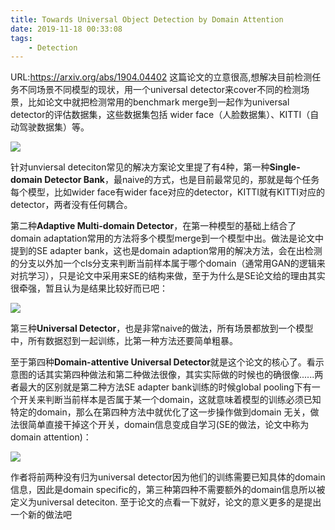 ```yaml
---
title: Towards Universal Object Detection by Domain Attention
date: 2019-11-18 00:33:08
tags:
	- Detection
---
```

URL:https://arxiv.org/abs/1904.04402
这篇论文的立意很高,想解决目前检测任务不同场景不同模型的现状，用一个universal detector来cover不同的检测场景，比如论文中就把检测常用的benchmark merge到一起作为universal detector的评估数据集，这些数据集包括 wider face（人脸数据集）、KITTI（自动驾驶数据集）等。

![](Towards-Universal-Object-Detection-by-Domain-Attention-截屏2019-12-0821.11.23.png)

针对unviersal deteciton常见的解决方案论文里提了有4种，第一种**Single-domain Detector Bank**，最naive的方式，也是目前最常见的，那就是每个任务每个模型，比如wider face有wider face对应的detector，KITTI就有KITTI对应的detector，两者没有任何耦合。

第二种**Adaptive Multi-domain Detector**，在第一种模型的基础上结合了domain adaptation常用的方法将多个模型merge到一个模型中出。做法是论文中提到的SE adapter bank，这也是domain adaption常用的解决方法，会在出检测的分支以外加一个cls分支来判断当前样本属于哪个domain（通常用GAN的逻辑来对抗学习），只是论文中采用来SE的结构来做，至于为什么是SE论文给的理由其实很牵强，暂且认为是结果比较好而已吧：

![](Towards-Universal-Object-Detection-by-Domain-Attention-截屏2019-12-0821.19.32.png)

第三种**Universal Detector**，也是非常naive的做法，所有场景都放到一个模型中，所有数据怼到一起训练，比第一种方法还要简单粗暴。

至于第四种**Domain-attentive Universal Detector**就是这个论文的核心了。看示意图的话其实第四种做法和第二种做法很像，其实实际做的时候也的确很像......两者最大的区别就是第二种方法SE adapter bank训练的时候global pooling下有一个开关来判断当前样本是否属于某一个domain，这就意味着模型的训练必须已知特定的domain，那么在第四种方法中就优化了这一步操作做到domain 无关，做法很简单直接干掉这个开关，domain信息变成自学习(SE的做法，论文中称为domain attention)：

![](Towards-Universal-Object-Detection-by-Domain-Attention-截屏2019-12-0821.34.35.png)

作者将前两种没有归为universal detector因为他们的训练需要已知具体的domain信息，因此是domain specific的，第三种第四种不需要额外的domain信息所以被定义为universal deteciton. 至于论文的点看一下就好，论文的意义更多的是提出一个新的做法吧

